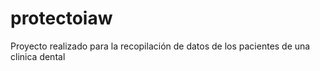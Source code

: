 # protectoiaw
Proyecto realizado para la recopilación de datos de los pacientes de una clinica dental
